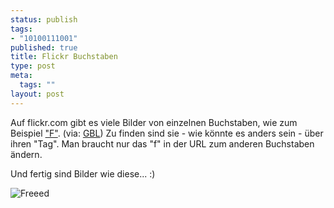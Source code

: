 ```yaml
--- 
status: publish
tags: 
- "10100111001"
published: true
title: Flickr Buchstaben
type: post
meta: 
  tags: ""
layout: post
---
```

Auf flickr.com gibt es viele Bilder von einzelnen Buchstaben, wie zum Beispiel <a href="http://www.flickr.com/photos/tags/f/">"F"</a>. (via: <a href="http://blog.outer-court.com/archive/2005-01-15-html#n63">GBL</a>) Zu finden sind sie - wie könnte es anders sein - über ihren "Tag". Man braucht nur das "f" in der URL zum anderen Buchstaben ändern.

Und fertig sind Bilder wie diese... :)

<img src="/uploads/flickrfred.jpg" alt="Freeed" class="centered border" />
